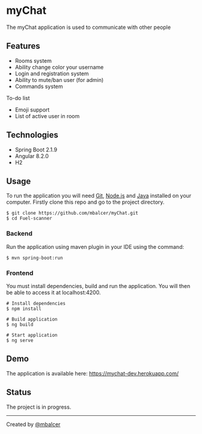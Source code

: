 # myChat
The myChat application is used to communicate with other people

## Features
- Rooms system
- Ability change color your username
- Login and registration system
- Ability to mute/ban user (for admin) 
- Commands system

To-do list
- Emoji support
- List of active user in room

## Technologies
- Spring Boot 2.1.9
- Angular 8.2.0
- H2

## Usage
To run the application you will need <a href="https://git-scm.com/">Git</a>, <a href="https://nodejs.org/en/download/">Node.js</a> and <a href="https://www.oracle.com/java/technologies/javase-downloads.html">Java</a> installed on your computer.
Firstly clone this repo and go to the project directory.
```shell
$ git clone https://github.com/mbalcer/myChat.git
$ cd Fuel-scanner
```

### Backend
Run the application using maven plugin in your IDE using the command:
```shell
$ mvn spring-boot:run
```

### Frontend
You must install dependencies, build and run the application. You will then be able to access it at localhost:4200.

```shell
# Install dependencies
$ npm install

# Build application
$ ng build

# Start application
$ ng serve
```

## Demo
The application is available here: https://mychat-dev.herokuapp.com/

## Status
The project is in progress.

---

Created by <a href="https://github.com/mbalcer"> @mbalcer </a>
